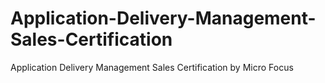 # Application-Delivery-Management-Sales-Certification
Application Delivery Management Sales Certification by Micro Focus
